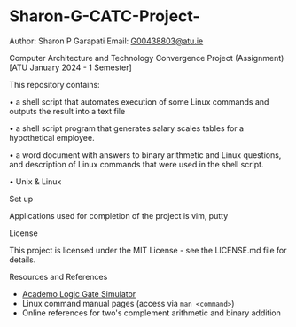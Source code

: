 # Sharon-G-CATC-Project-

Author: Sharon P Garapati
Email: G00438803@atu.ie

Computer Architecture and Technology Convergence Project (Assignment)
[ATU January 2024 - 1 Semester]



This repository contains:

•	a shell script that automates execution of some Linux commands and outputs the result into a text file

•	a shell script program that generates salary scales tables for a hypothetical employee.

•	a word document with answers to binary arithmetic and Linux questions, and description of Linux commands that were used in the shell script.

•	Unix & Linux


Set up

Applications used for completion of the project is vim, putty


License

This project is licensed under the MIT License - see the LICENSE.md file for details.


Resources and References

- [Academo Logic Gate Simulator](https://academo.org/demos/logic-gate-simulator/)
- Linux command manual pages (access via `man <command>`)
- Online references for two's complement arithmetic and binary addition



